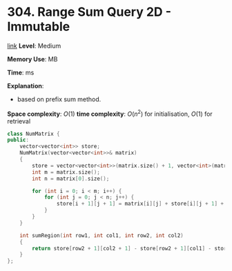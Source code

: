 # 304. Range Sum Query 2D - Immutable

[link](https://leetcode.com/problems/range-sum-query-2d-immutable/)
**Level**: Medium

**Memory Use**: MB

**Time**: ms

**Explanation**:

-   based on prefix sum method.

**Space complexity**: $O(1)$
**time complexity**: $O(n^2)$ for initialisation, $O(1)$ for retrieval

```cpp
class NumMatrix {
public:
    vector<vector<int>> store;
    NumMatrix(vector<vector<int>>& matrix)
    {
        store = vector<vector<int>>(matrix.size() + 1, vector<int>(matrix[0].size() + 1, 0));
        int m = matrix.size();
        int n = matrix[0].size();

        for (int i = 0; i < m; i++) {
            for (int j = 0; j < n; j++) {
                store[i + 1][j + 1] = matrix[i][j] + store[i][j + 1] + store[i + 1][j] - store[i][j];
            }
        }
    }

    int sumRegion(int row1, int col1, int row2, int col2)
    {
        return store[row2 + 1][col2 + 1] - store[row2 + 1][col1] - store[row1][col2 + 1] + store[row1][col1];
    }
};

```
